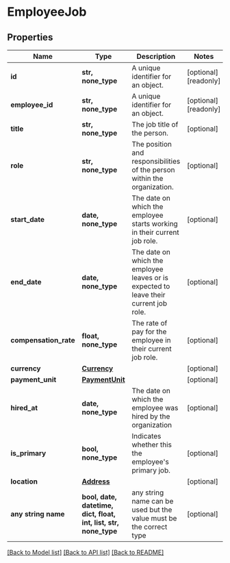 # EmployeeJob


## Properties
Name | Type | Description | Notes
------------ | ------------- | ------------- | -------------
**id** | **str, none_type** | A unique identifier for an object. | [optional] [readonly] 
**employee_id** | **str, none_type** | A unique identifier for an object. | [optional] [readonly] 
**title** | **str, none_type** | The job title of the person. | [optional] 
**role** | **str, none_type** | The position and responsibilities of the person within the organization. | [optional] 
**start_date** | **date, none_type** | The date on which the employee starts working in their current job role. | [optional] 
**end_date** | **date, none_type** | The date on which the employee leaves or is expected to leave their current job role. | [optional] 
**compensation_rate** | **float, none_type** | The rate of pay for the employee in their current job role. | [optional] 
**currency** | [**Currency**](Currency.md) |  | [optional] 
**payment_unit** | [**PaymentUnit**](PaymentUnit.md) |  | [optional] 
**hired_at** | **date, none_type** | The date on which the employee was hired by the organization | [optional] 
**is_primary** | **bool, none_type** | Indicates whether this the employee&#39;s primary job. | [optional] 
**location** | [**Address**](Address.md) |  | [optional] 
**any string name** | **bool, date, datetime, dict, float, int, list, str, none_type** | any string name can be used but the value must be the correct type | [optional]

[[Back to Model list]](../../README.md#documentation-for-models) [[Back to API list]](../../README.md#documentation-for-api-endpoints) [[Back to README]](../../README.md)


